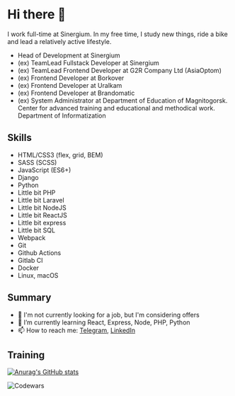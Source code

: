 # Hi there 👋

I work full-time at Sinergium. In my free time, I study new things, ride a bike and lead a relatively active lifestyle.
* Head of Development at Sinergium
* (ex) TeamLead Fullstack Developer at Sinergium
* (ex) TeamLead Frontend Developer at G2R Company Ltd (AsiaOptom)
* (ex) Frontend Developer at Borkover
* (ex) Frontend Developer at Uralkam
* (ex) Frontend Developer at Brandomatic
* (ex) System Administrator at Department of Education of Magnitogorsk. Center for advanced training and educational and methodical work. Department of Informatization

## Skills
* HTML/CSS3 (flex, grid, BEM)
* SASS (SCSS)
* JavaScript (ES6+)
* Django
* Python
* Little bit PHP
* Little bit Laravel
* Little bit NodeJS
* Little bit ReactJS
* Little bit express
* Little bit SQL
* Webpack
* Git
* Github Actions
* Gitlab CI
* Docker
* Linux, macOS

<!--
## CV's
* [linkedin.com](https://linkedin.com/in/vkgrd)
* [vkdg.ru](https://vkdg.ru)
-->

## Summary

* 🔭 I'm not currently looking for a job, but I'm considering offers
* 🌱 I’m currently learning React, Express, Node, PHP, Python
* 📫 How to reach me: [Telegram](https://t.me/exportDefault), [LinkedIn](https://linkedin.com/in/vkgrd)

## Training

[![Anurag's GitHub stats](https://github-readme-stats.vercel.app/api?username=vkdg)](https://github.com/anuraghazra/github-readme-stats)

![Codewars](https://www.codewars.com/users/vkdg/badges/large)




<!--
**vkdg/vkdg** is a ✨ _special_ ✨ repository because its `README.md` (this file) appears on your GitHub profile.

Here are some ideas to get you started:

- 🔭 I’m currently working on ...
- 🌱 I’m currently learning ...
- 👯 I’m looking to collaborate on ...
- 🤔 I’m looking for help with ...
- 💬 Ask me about ...
- 📫 How to reach me: ...
- 😄 Pronouns: ...
- ⚡ Fun fact: ...
-->
